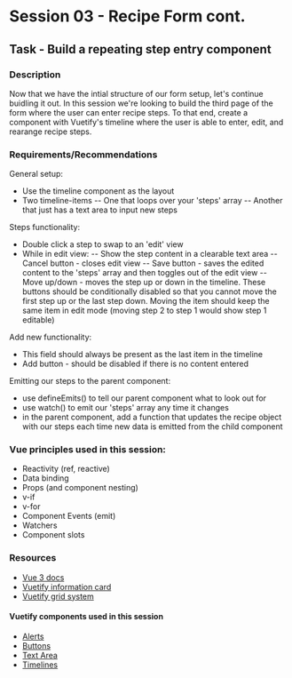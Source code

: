 # Session 03 - Recipe Form cont.

## Task - Build a repeating step entry component

### Description

Now that we have the intial structure of our form setup, let's continue buidling it out. In this session we're looking to build the third page of the form where the user can enter recipe steps. To that end, create a component with Vuetify's timeline where the user is able to enter, edit, and rearange recipe steps.

### Requirements/Recommendations

General setup:

-   Use the timeline component as the layout
-   Two timeline-items
    -- One that loops over your 'steps' array
    -- Another that just has a text area to input new steps

Steps functionality:

-   Double click a step to swap to an 'edit' view
-   While in edit view:
    -- Show the step content in a clearable text area
    -- Cancel button - closes edit view
    -- Save button - saves the edited content to the 'steps' array and then toggles out of the edit view
    -- Move up/down - moves the step up or down in the timeline. These buttons should be conditionally disabled so that you cannot move the first step up or the last step down. Moving the item should keep the same item in edit mode (moving step 2 to step 1 would show step 1 editable)

Add new functionality:

-   This field should always be present as the last item in the timeline
-   Add button - should be disabled if there is no content entered

Emitting our steps to the parent component:

-   use defineEmits() to tell our parent component what to look out for
-   use watch() to emit our 'steps' array any time it changes
-   in the parent component, add a function that updates the recipe object with our steps each time new data is emitted from the child component

### Vue principles used in this session:

-   Reactivity (ref, reactive)
-   Data binding
-   Props (and component nesting)
-   v-if
-   v-for
-   Component Events (emit)
-   Watchers
-   Component slots

### Resources

-   [Vue 3 docs](https://vuejs.org/guide/introduction.html)
-   [Vuetify information card](https://next.vuetifyjs.com/en/components/cards/#information-card)
-   [Vuetify grid system](https://next.vuetifyjs.com/en/components/grids/)

#### Vuetify components used in this session

-   [Alerts](https://vuetifyjs.com/en/components/alerts/)
-   [Buttons](https://vuetifyjs.com/en/components/buttons/)
-   [Text Area](https://vuetifyjs.com/en/components/textareas/)
-   [Timelines](https://vuetifyjs.com/en/components/timelines/)
